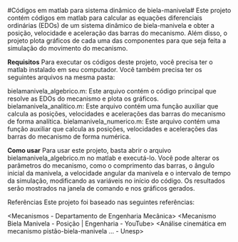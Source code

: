 #Códigos em matlab para sistema dinâmico de biela-manivela#
Este projeto contém códigos em matlab para calcular as equações diferenciais ordinárias (EDOs) de um sistema dinâmico de biela-manivela e obter a posição, velocidade e aceleração das barras do mecanismo. Além disso, o projeto plota gráficos de cada uma das componentes para que seja feita a simulação do movimento do mecanismo.

**Requisitos**
Para executar os códigos deste projeto, você precisa ter o matlab instalado em seu computador. Você também precisa ter os seguintes arquivos na mesma pasta:

bielamanivela_algebrico.m: Este arquivo contém o código principal que resolve as EDOs do mecanismo e plota os gráficos.
bielamanivela_analitico.m: Este arquivo contém uma função auxiliar que calcula as posições, velocidades e acelerações das barras do mecanismo de forma analítica.
bielamanivela_numerico.m: Este arquivo contém uma função auxiliar que calcula as posições, velocidades e acelerações das barras do mecanismo de forma numérica.

**Como usar**
Para usar este projeto, basta abrir o arquivo bielamanivela_algebrico.m no matlab e executá-lo. Você pode alterar os parâmetros do mecanismo, como o comprimento das barras, o ângulo inicial da manivela, a velocidade angular da manivela e o intervalo de tempo da simulação, modificando as variáveis no início do código. Os resultados serão mostrados na janela de comando e nos gráficos gerados.

Referências
Este projeto foi baseado nas seguintes referências:

<Mecanismos - Departamento de Engenharia Mecânica>
<Mecanismo Biela Manivela - Posição | Engenharia - YouTube>
<Análise cinemática em mecanismo pistão-biela-manivela … - Unesp>
